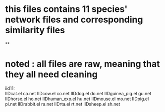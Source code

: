# this files contains 11 species' network files and corresponding similarity files
**
# noted : all files are raw, meaning that they all need cleaning

iid11:	
IIDcat.el		ca.net
IIDcow.el		co.net
IIDdog.el		do.net
IIDguinea_pig.el	gu.net
IIDhorse.el		ho.net
IIDhuman_exp.el		hu.net
IIDmouse.el		mo.net
IIDpig.el		pi.net
IIDrabbit.el		ra.net
IIDrta.el		rt.net
IIDsheep.el		sh.net

